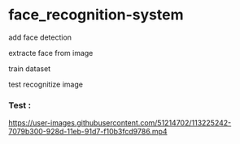 # face_recognition-system
<p>add face detection</p>
<p>extracte face from image</p>
<p>train dataset</p>
<p>test recognitize image</p>

<h3>Test : </h3>

https://user-images.githubusercontent.com/51214702/113225242-7079b300-928d-11eb-91d7-f10b3fcd9786.mp4
